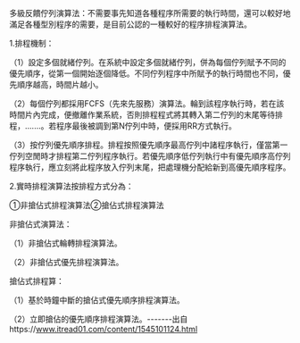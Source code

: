 多級反饋佇列演算法：不需要事先知道各種程序所需要的執行時間，還可以較好地滿足各種型別程序的需要，是目前公認的一種較好的程序排程演算法。

1.排程機制：

（1）設定多個就緒佇列。在系統中設定多個就緒佇列，併為每個佇列賦予不同的優先順序，從第一個開始逐個降低。不同佇列程序中所賦予的執行時間也不同，優先順序越高，時間片越小。

（2）每個佇列都採用FCFS（先來先服務）演算法。輪到該程序執行時，若在該時間片內完成，便撤離作業系統，否則排程程式將其轉入第二佇列的末尾等待排程，.......。若程序最後被調到第N佇列中時，便採用RR方式執行。

（3）按佇列優先順序排程。排程按照優先順序最高佇列中諸程序執行，僅當第一佇列空閒時才排程第二佇列程序執行。若優先順序低佇列執行中有優先順序高佇列程序執行，應立刻將此程序放入佇列末尾，把處理機分配給新到高優先順序程序。

2.實時排程演算法按排程方式分為：

①非搶佔式排程演算法②搶佔式排程演算法

非搶佔式演算法：

（1）非搶佔式輪轉排程演算法。

（2）非搶佔式優先排程演算法。

搶佔式排程算：

（1）基於時鐘中斷的搶佔式優先順序排程演算法。

（2）立即搶佔的優先順序排程演算法。-------出自https://www.itread01.com/content/1545101124.html
